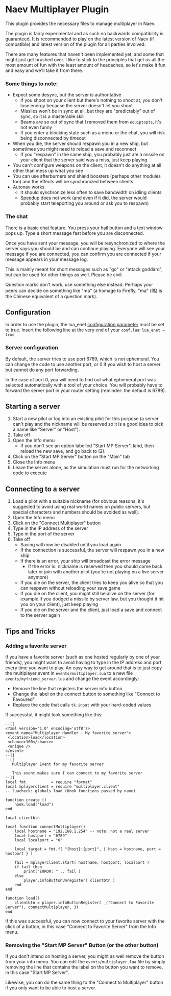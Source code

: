 # Naev Multiplayer Plugin

This plugin provides the necessary files to manage multiplayer in Naev.

The plugin is fairly experimental and as such no backwards compatibility is guaranteed. It is recommended to play on the latest version of Naev (if compatible) and latest version of the plugin for all parties involved.

There are many features that haven't been implemented yet, and some that might just get brushed over. I like to stick to the principles that get us all the most amount of fun with the least amount of headaches, so let's make it fun and easy and we'll take it from there.

### Some things to note:

- Expect some desync, but the server is authoritative 
    - If you shoot on your client but there's nothing to shoot at, you don't lose energy because the server doesn't let you shoot
    - Missiles won't be in sync at all, but they are "predictably" out of sync, so it is a masterable skill
    - Beams are so out of sync that I removed them from `equiptopts`, it's not even funny
    - If you enter a blocking state such as a menu or the chat, you will risk being disconnected by timeout
- When you die, the server should respawn you in a new ship, but sometimes you might need to reload a save and reconnect
    - If you "respawn" in the same ship, you probably just ate a missile on your client that the server said was a miss, just keep playing
- You can't configure weapons on the client, it doesn't do anything at all other than mess up what you see
- You can use afterburners and shield boosters (perhaps other modules too) and the effects will be synchronized between clients
- Autonav works 
    - It should synchronize less often to save bandwidth on idling clients
    - Speedup does not work (and even if it did, the server would probably start teleporting you around or ask you to respawn)

### The chat

There is a basic chat feature. You press your hail button and a text window pops up. Type a short message fast before you are disconnected.

Once you have sent your message, you will be resynchronized to where the server says you should be and can continue playing.
Everyone will see your message if you are connected, you can confirm you are connected if your message appears in your message log.

This is mainly meant for short messages such as "go" or "attack goddard", but can be used for other things as well. Please be civil.

Question marks don't work, use something else instead. Perhaps your peers can decide on something like "ma" (a homage to Firefly, "ma" (嗎) is the Chinese equivalent of a question mark).

## Configuration

In order to use the plugin, the lua\_enet [configuration parameter](https://github.com/naev/naev/wiki/FAQ#where-is-conflua-stored) must be set to true.
Insert the following line at the very end of your `conf.lua`: `lua_enet = true`

### Server configuration

By default, the server tries to use port 6789, which is not ephemeral. You can change the code to use another port, or 0 if you wish to host a server but cannot do any port forwarding.

In the case of port 0, you will need to find out what ephemeral port was selected automatically with a tool of your choice. You will probably have to forward the server port in your router setting (reminder: the default is 6789).

## Starting a server

1. Start a new pilot or log into an existing pilot for this purpose (a server can't play and the nickname will be reserved so it is a good idea to pick a name like "Server" or "Host").
2. Take off
3. Open the Info menu
    - If you don't see an option labelled "Start MP Server", land, then reload the new save, and go back to (2).
4. Click on the "Start MP Server" button on the "Main" tab
5. Close the Info menu
6. Leave the server alone, as the simulation must run for the networking code to execute

## Connecting to a server

1. Load a pilot with a suitable nickname (for obvious reasons, it's suggested to avoid using real world names on public servers, but special characters and numbers should be avoided as well).
2. Open the Info menu
3. Click on the "Connect Multiplayer" button
4. Type in the IP address of the server
5. Type in the port of the server
6. Take off
    - Saving will now be disabled until you load again
    - If the connection is successful, the server will respawn you in a new ship
    - If there is an error, your ship will broadcast the error message
        - If the error is: nickname is reserved then you should come back later or join with another pilot (you're not playing on a live server anymore)
    - If you die on the server, the client tries to keep you alive so that you can respawn without reloading your save game
    - If you die on the client, you might still be alive on the server (for example if you dodged a missile by server law, but you thought it hit you on your client), just keep playing
    - If you die on the server and the client, just load a save and connect to the server again

## Tips and Tricks

### Adding a favorite server

If you have a favorite server (such as one hosted regularly by one of your friends), you might want to avoid having to type in the IP address and port every time you want to play. An easy way to get around that is to just copy the multiplayer event in `events/multiplayer.lua` to a new file `events/myfriend_server.lua` and change the event accordingly:
- Remove the line that registers the server info button
- Change the label on the connect button to something like "Connect to Favoured"
- Replace the code that calls `tk.input` with your hard-coded values

If successful, it might look something like this:

    --[[
    <?xml version='1.0' encoding='utf8'?>
    <event name="Multiplayer Handler - My favorite server">
     <location>load</location>
     <chance>100</chance>
     <unique />
    </event>
    --]]
    --[[
       Multiplayer Event for my favorite server

       This event makes sure I can connect to my favorite server
    --]]
    local fmt           = require "format"
    local mplayerclient = require "multiplayer.client"
    -- luacheck: globals load (Hook functions passed by name)

    function create ()
        hook.load("load")
    end

    local clientbtn

    local function connectMultiplayer()
        local hostname = "192.168.1.254" -- note: not a real server
        local hostport = "6789"
        local localport = "0"

        local target = fmt.f( "{host}:{port}", { host = hostname, port = hostport } )

        fail = mplayerclient.start( hostname, hostport, localport )
        if fail then
            print("ERROR: " .. fail )
        else
            player.infoButtonUnregister( clientbtn )
        end
    end

    function load()
        clientbtn = player.infoButtonRegister( _("Connect to Favorite Server"), connectMultiplayer, 3)
    end

If this was successful, you can now connect to your favorite server with the click of a button, in this case "Connect to Favorite Server" from the Info menu.

### Removing the "Start MP Server" Button (or the other button)

If you don't intend on hosting a server, you might as well remove the button from your info menu. You can edit the `events/multiplayer.lua` file by simply removing the line that contains the label on the button you want to remove, in this case "Start MP Server".

Likewise, you can do the same thing to the "Connect to Multiplayer" button if you only want to be able to host a server.


